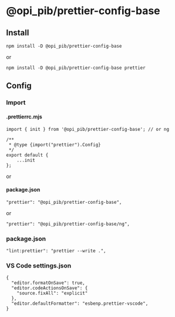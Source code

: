 # @opi_pib/prettier-config-base

## Install

```
npm install -D @opi_pib/prettier-config-base
```

or

```
npm install -D @opi_pib/prettier-config-base prettier
```

## Config

### Import

#### .prettierrc.mjs

```
import { init } from '@opi_pib/prettier-config-base'; // or ng

/**
 * @type {import("prettier").Config}
 */
export default {
	...init
};

```

or

#### package.json

```
"prettier": "@opi_pib/prettier-config-base",
```

or

```
"prettier": "@opi_pib/prettier-config-base/ng",
```

### package.json

```
"lint:prettier": "prettier --write .",
```

### VS Code settings.json

```
{
  "editor.formatOnSave": true,
  "editor.codeActionsOnSave": {
    "source.fixAll": "explicit"
  },
  "editor.defaultFormatter": "esbenp.prettier-vscode",
}
```
